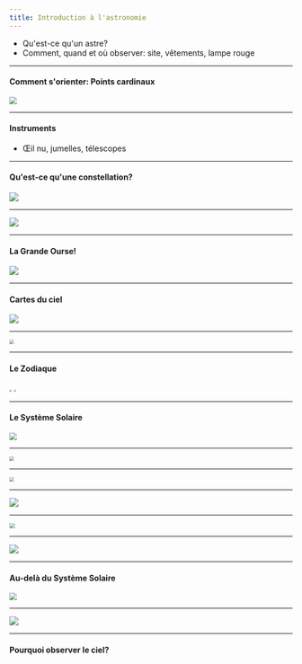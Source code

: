 ```yaml
---
title: Introduction à l'astronomie
---
```


- Qu'est-ce qu'un astre? 
- Comment, quand et où observer: site, vêtements, lampe rouge

---

#### Comment s'orienter: Points cardinaux

<img src="orientation.jpg" style="zoom:80%;" />

---

#### Instruments

- Œil nu, jumelles, télescopes

---

#### Qu'est-ce qu'une constellation?

![](uma_1.png)

---

![](uma_2.png)

---

#### La Grande Ourse!

![](UrsaMajor.jpg)

---

#### Cartes du ciel

![](nebra.png)

---

<img src="septembre-soir.jpg" style="zoom:50%;" />


---

#### Le Zodiaque

<img src="zodiac1.jpg" style="zoom:25%;" />
<img src="zodiac2.jpg" style="zoom:25%;" />


---

#### Le Système Solaire

<img src="sun.jpeg" style="zoom:80%;" />

---

<img src="moon.jpeg" style="zoom:50%;" />

---

<img src="jupiter.jpeg" style="zoom:50%;" />

---

<img src="saturn.jpeg" style="zoom:100%;" />

---

<img src="comet.jpeg" style="zoom:60%;" />

---

<img src="meteor-shower.webp" style="zoom:100%;" />

---

#### Au-delà du Système Solaire

<img src="m13.jpeg" style="zoom:80%;" />

---

<img src="m51.jpeg" style="zoom:100%;" />

---

#### Pourquoi observer le ciel?
